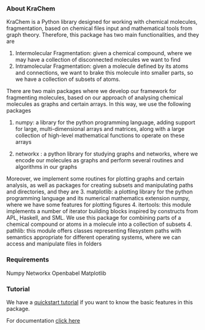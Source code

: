 ### About KraChem

KraChem is a Python library designed for working with chemical molecules, fragmentation, based on chemical files input and mathematical tools from graph theory. Therefore, this package has two main functionalities, and they are

1. Intermolecular Fragmentation: given a chemical compound, where we may have a collection of disconnected molecules we want to find
2. Intramolecular Fragmentation: given a molecule defined by its atoms and connections, we want to brake this molecule into smaller parts, so we have a collection of subsets of atoms.

There are two main packages where we develop our framework for fragmenting molecules, based on our approach of analysing chemical molecules as graphs and certain arrays. In this way, we use the following packages

1. numpy: a library for the python programming language, adding support for large, multi-dimensional arrays and matrices, along with a large collection of high-level mathematical functions to operate on these arrays

2. networkx : a python library for studying graphs and networks, where we encode our molecules as graphs and perform several routines and algorithms in our graphs 

Moreover, we implement some routines for plotting graphs and certain analysis, as well as packages for creating subsets and manipulating paths and directories, and they are
3. matplotlib: a plotting library for the python programming language and its numerical mathematics extension numpy, where we have some features for plotting figures
4. itertools: this module implements a number of iterator building blocks inspired by constructs from APL, Haskell, and SML. We use this package for combining parts of a chemical compound or atoms in a molecule into a collection of subsets
4. pathlib: this module offers classes representing filesystem paths with semantics appropriate for different operating systems, where we can access and manipulate files in folders

### Requirements

Numpy
Networkx
Openbabel
Matplotlib

### Tutorial

We have a [quickstart tutorial](https://git.ichec.ie/neasqc-frag/qfrag/-/blob/master/quickstart_guide.ipynb) if you want to know the basic features in this package.

For documentation [click here](https://www.overleaf.com/project/6123ad698e1e62f3766d1b08)
